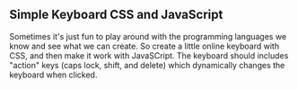 ## Simple Keyboard CSS and JavaScript

Sometimes it's just fun to play around with the programming languages we know and see what we can create. So create a little online keyboard with CSS, and then make it work with JavaSCript. The keyboard should includes "action" keys (caps lock, shift, and delete) which dynamically changes the keyboard when clicked.
